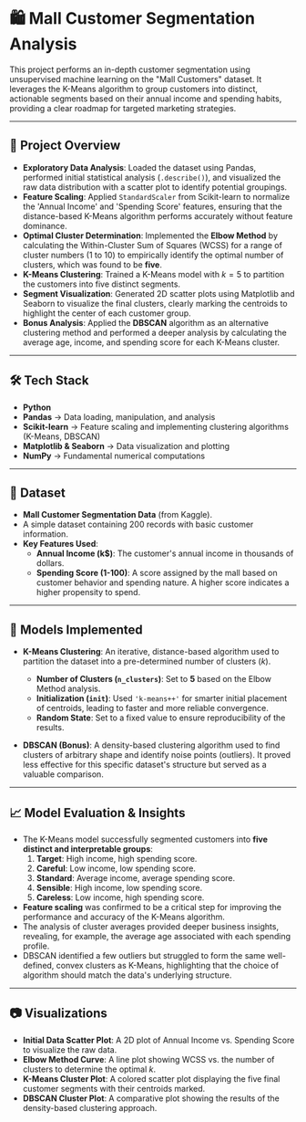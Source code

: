 # 🛍️ Mall Customer Segmentation Analysis

This project performs an in-depth customer segmentation using unsupervised machine learning on the "Mall Customers" dataset. It leverages the K-Means algorithm to group customers into distinct, actionable segments based on their annual income and spending habits, providing a clear roadmap for targeted marketing strategies.

---

## 📌 Project Overview
- **Exploratory Data Analysis**: Loaded the dataset using Pandas, performed initial statistical analysis (`.describe()`), and visualized the raw data distribution with a scatter plot to identify potential groupings.
- **Feature Scaling**: Applied `StandardScaler` from Scikit-learn to normalize the 'Annual Income' and 'Spending Score' features, ensuring that the distance-based K-Means algorithm performs accurately without feature dominance.
- **Optimal Cluster Determination**: Implemented the **Elbow Method** by calculating the Within-Cluster Sum of Squares (WCSS) for a range of cluster numbers (1 to 10) to empirically identify the optimal number of clusters, which was found to be **five**.
- **K-Means Clustering**: Trained a K-Means model with $k=5$ to partition the customers into five distinct segments.
- **Segment Visualization**: Generated 2D scatter plots using Matplotlib and Seaborn to visualize the final clusters, clearly marking the centroids to highlight the center of each customer group.
- **Bonus Analysis**: Applied the **DBSCAN** algorithm as an alternative clustering method and performed a deeper analysis by calculating the average age, income, and spending score for each K-Means cluster.

---

## 🛠️ Tech Stack
- **Python**
- **Pandas** → Data loading, manipulation, and analysis
- **Scikit-learn** → Feature scaling and implementing clustering algorithms (K-Means, DBSCAN)
- **Matplotlib & Seaborn** → Data visualization and plotting
- **NumPy** → Fundamental numerical computations

---

## 📂 Dataset
- **Mall Customer Segmentation Data** (from Kaggle).
- A simple dataset containing 200 records with basic customer information.
- **Key Features Used**:
    - **Annual Income (k$)**: The customer's annual income in thousands of dollars.
    - **Spending Score (1-100)**: A score assigned by the mall based on customer behavior and spending nature. A higher score indicates a higher propensity to spend.

---

## 🤖 Models Implemented
- **K-Means Clustering**: An iterative, distance-based algorithm used to partition the dataset into a pre-determined number of clusters ($k$).
    - **Number of Clusters (`n_clusters`)**: Set to **5** based on the Elbow Method analysis.
    - **Initialization (`init`)**: Used `'k-means++'` for smarter initial placement of centroids, leading to faster and more reliable convergence.
    - **Random State**: Set to a fixed value to ensure reproducibility of the results.

- **DBSCAN (Bonus)**: A density-based clustering algorithm used to find clusters of arbitrary shape and identify noise points (outliers). It proved less effective for this specific dataset's structure but served as a valuable comparison.

---

## 📈 Model Evaluation & Insights
- The K-Means model successfully segmented customers into **five distinct and interpretable groups**:
    1.  **Target**: High income, high spending score.
    2.  **Careful**: Low income, low spending score.
    3.  **Standard**: Average income, average spending score.
    4.  **Sensible**: High income, low spending score.
    5.  **Careless**: Low income, high spending score.
- **Feature scaling** was confirmed to be a critical step for improving the performance and accuracy of the K-Means algorithm.
- The analysis of cluster averages provided deeper business insights, revealing, for example, the average age associated with each spending profile.
- DBSCAN identified a few outliers but struggled to form the same well-defined, convex clusters as K-Means, highlighting that the choice of algorithm should match the data's underlying structure.

---

## 📷 Visualizations
- **Initial Data Scatter Plot**: A 2D plot of Annual Income vs. Spending Score to visualize the raw data.
- **Elbow Method Curve**: A line plot showing WCSS vs. the number of clusters to determine the optimal $k$.
- **K-Means Cluster Plot**: A colored scatter plot displaying the five final customer segments with their centroids marked.
- **DBSCAN Cluster Plot**: A comparative plot showing the results of the density-based clustering approach.
